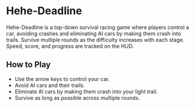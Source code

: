 # Hehe-Deadline
Hehe-Deadline is a top-down survival racing game where players control a car, avoiding crashes and eliminating AI cars by making them crash into trails. Survive multiple rounds as the difficulty increases with each stage. Speed, score, and progress are tracked on the HUD.

## How to Play
- Use the arrow keys to control your car.
- Avoid AI cars and their trails.
- Eliminate AI cars by making them crash into your light trail.
- Survive as long as possible across multiple rounds.
